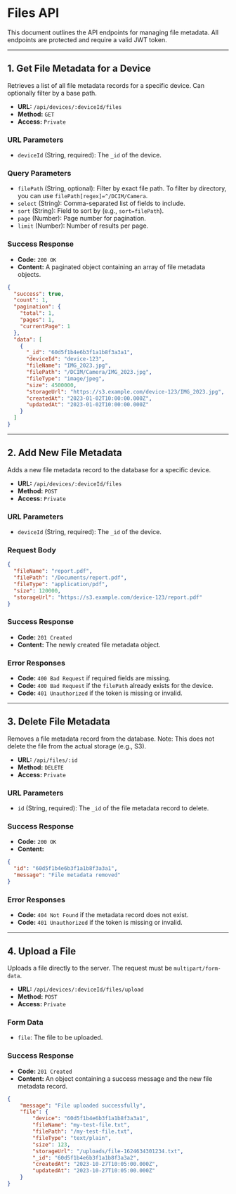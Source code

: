 # Files API

This document outlines the API endpoints for managing file metadata. All endpoints are protected and require a valid JWT token.

---

## 1. Get File Metadata for a Device

Retrieves a list of all file metadata records for a specific device. Can optionally filter by a base path.

- **URL:** `/api/devices/:deviceId/files`
- **Method:** `GET`
- **Access:** `Private`

### URL Parameters
- `deviceId` (String, required): The `_id` of the device.

### Query Parameters
- `filePath` (String, optional): Filter by exact file path. To filter by directory, you can use `filePath[regex]=^/DCIM/Camera`.
- `select` (String): Comma-separated list of fields to include.
- `sort` (String): Field to sort by (e.g., `sort=filePath`).
- `page` (Number): Page number for pagination.
- `limit` (Number): Number of results per page.

### Success Response
- **Code:** `200 OK`
- **Content:** A paginated object containing an array of file metadata objects.

```json
{
  "success": true,
  "count": 1,
  "pagination": {
    "total": 1,
    "pages": 1,
    "currentPage": 1
  },
  "data": [
    {
      "_id": "60d5f1b4e6b3f1a1b8f3a3a1",
      "deviceId": "device-123",
      "fileName": "IMG_2023.jpg",
      "filePath": "/DCIM/Camera/IMG_2023.jpg",
      "fileType": "image/jpeg",
      "size": 4500000,
      "storageUrl": "https://s3.example.com/device-123/IMG_2023.jpg",
      "createdAt": "2023-01-02T10:00:00.000Z",
      "updatedAt": "2023-01-02T10:00:00.000Z"
    }
  ]
}
```

---

## 2. Add New File Metadata

Adds a new file metadata record to the database for a specific device.

- **URL:** `/api/devices/:deviceId/files`
- **Method:** `POST`
- **Access:** `Private`

### URL Parameters
- `deviceId` (String, required): The `_id` of the device.

### Request Body

```json
{
  "fileName": "report.pdf",
  "filePath": "/Documents/report.pdf",
  "fileType": "application/pdf",
  "size": 120000,
  "storageUrl": "https://s3.example.com/device-123/report.pdf"
}
```

### Success Response

- **Code:** `201 Created`
- **Content:** The newly created file metadata object.

### Error Responses
- **Code:** `400 Bad Request` if required fields are missing.
- **Code:** `400 Bad Request` if the `filePath` already exists for the device.
- **Code:** `401 Unauthorized` if the token is missing or invalid.

---

## 3. Delete File Metadata

Removes a file metadata record from the database. Note: This does not delete the file from the actual storage (e.g., S3).

- **URL:** `/api/files/:id`
- **Method:** `DELETE`
- **Access:** `Private`

### URL Parameters
- `id` (String, required): The `_id` of the file metadata record to delete.

### Success Response

- **Code:** `200 OK`
- **Content:**
```json
{
  "id": "60d5f1b4e6b3f1a1b8f3a3a1",
  "message": "File metadata removed"
}
```

### Error Responses
- **Code:** `404 Not Found` if the metadata record does not exist.
- **Code:** `401 Unauthorized` if the token is missing or invalid.

---

## 4. Upload a File

Uploads a file directly to the server. The request must be `multipart/form-data`.

- **URL:** `/api/devices/:deviceId/files/upload`
- **Method:** `POST`
- **Access:** `Private`

### Form Data
- `file`: The file to be uploaded.

### Success Response
- **Code:** `201 Created`
- **Content:** An object containing a success message and the new file metadata record.
```json
{
    "message": "File uploaded successfully",
    "file": {
        "device": "60d5f1b4e6b3f1a1b8f3a3a1",
        "fileName": "my-test-file.txt",
        "filePath": "/my-test-file.txt",
        "fileType": "text/plain",
        "size": 123,
        "storageUrl": "/uploads/file-1624634301234.txt",
        "_id": "60d5f1b4e6b3f1a1b8f3a3a2",
        "createdAt": "2023-10-27T10:05:00.000Z",
        "updatedAt": "2023-10-27T10:05:00.000Z"
    }
}
```
